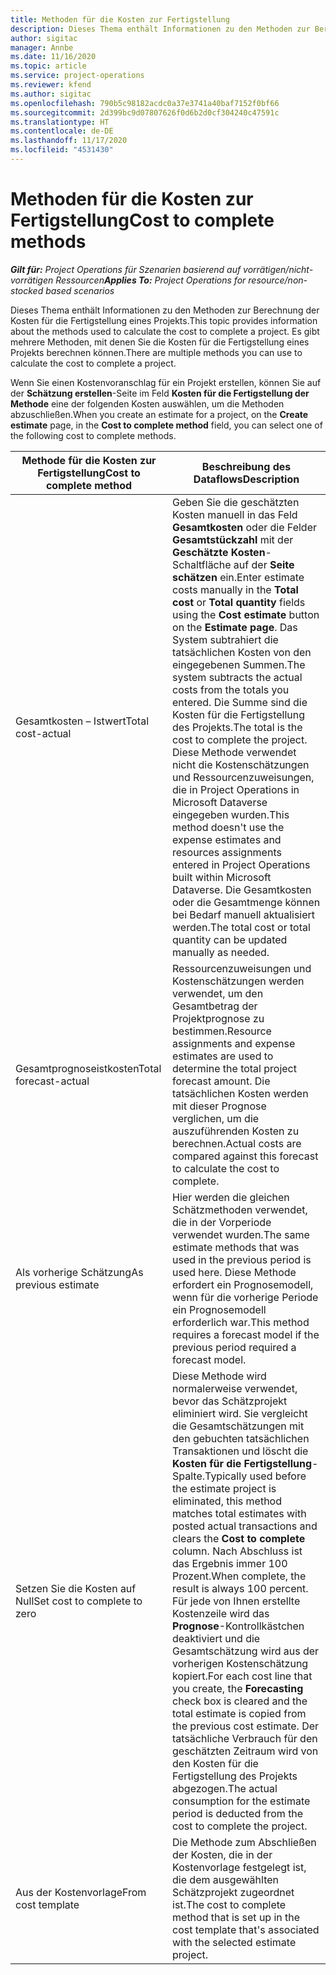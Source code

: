 ```yaml
---
title: Methoden für die Kosten zur Fertigstellung
description: Dieses Thema enthält Informationen zu den Methoden zur Berechnung der Kosten für die Fertigstellung eines Projekts.
author: sigitac
manager: Annbe
ms.date: 11/16/2020
ms.topic: article
ms.service: project-operations
ms.reviewer: kfend
ms.author: sigitac
ms.openlocfilehash: 790b5c98182acdc0a37e3741a40baf7152f0bf66
ms.sourcegitcommit: 2d399bc9d07807626f0d6b2d0cf304240c47591c
ms.translationtype: HT
ms.contentlocale: de-DE
ms.lasthandoff: 11/17/2020
ms.locfileid: "4531430"
---
```

# <a name="cost-to-complete-methods"></a><span data-ttu-id="0f0a7-103">Methoden für die Kosten zur Fertigstellung</span><span class="sxs-lookup"><span data-stu-id="0f0a7-103">Cost to complete methods</span></span>

<span data-ttu-id="0f0a7-104">_**Gilt für:** Project Operations für Szenarien basierend auf vorrätigen/nicht-vorrätigen Ressourcen_</span><span class="sxs-lookup"><span data-stu-id="0f0a7-104">_**Applies To:** Project Operations for resource/non-stocked based scenarios_</span></span>

<span data-ttu-id="0f0a7-105">Dieses Thema enthält Informationen zu den Methoden zur Berechnung der Kosten für die Fertigstellung eines Projekts.</span><span class="sxs-lookup"><span data-stu-id="0f0a7-105">This topic provides information about the methods used to calculate the cost to complete a project.</span></span> <span data-ttu-id="0f0a7-106">Es gibt mehrere Methoden, mit denen Sie die Kosten für die Fertigstellung eines Projekts berechnen können.</span><span class="sxs-lookup"><span data-stu-id="0f0a7-106">There are multiple methods you can use to calculate the cost to complete a project.</span></span> 

<span data-ttu-id="0f0a7-107">Wenn Sie einen Kostenvoranschlag für ein Projekt erstellen, können Sie auf der **Schätzung erstellen**-Seite im Feld **Kosten für die Fertigstellung der Methode** eine der folgenden Kosten auswählen, um die Methoden abzuschließen.</span><span class="sxs-lookup"><span data-stu-id="0f0a7-107">When you create an estimate for a project, on the **Create estimate** page, in the **Cost to complete method** field, you can select one of the following cost to complete methods.</span></span>

| <span data-ttu-id="0f0a7-108">Methode für die Kosten zur Fertigstellung</span><span class="sxs-lookup"><span data-stu-id="0f0a7-108">Cost to complete method</span></span>    | <span data-ttu-id="0f0a7-109">Beschreibung des Dataflows</span><span class="sxs-lookup"><span data-stu-id="0f0a7-109">Description</span></span>                                                                                                                                                                                                                                                                                                                                                                                                                                                                                        |
|------------------------------|----------------------------------------------------------------------------------------------------------------------------------------------------------------------------------------------------------------------------------------------------------------------------------------------------------------------------------------------------------------------------------------------------------------------------------------------------------------------------------------------------|
| <span data-ttu-id="0f0a7-110">Gesamtkosten – Istwert</span><span class="sxs-lookup"><span data-stu-id="0f0a7-110">Total cost-actual</span></span>            | <span data-ttu-id="0f0a7-111">Geben Sie die geschätzten Kosten manuell in das Feld **Gesamtkosten** oder die Felder **Gesamtstückzahl** mit der **Geschätzte Kosten**-Schaltfläche auf der **Seite schätzen** ein.</span><span class="sxs-lookup"><span data-stu-id="0f0a7-111">Enter estimate costs manually in the **Total cost** or **Total quantity** fields using the **Cost estimate** button on the **Estimate page**.</span></span> <span data-ttu-id="0f0a7-112">Das System subtrahiert die tatsächlichen Kosten von den eingegebenen Summen.</span><span class="sxs-lookup"><span data-stu-id="0f0a7-112">The system subtracts the actual costs from the totals you entered.</span></span> <span data-ttu-id="0f0a7-113">Die Summe sind die Kosten für die Fertigstellung des Projekts.</span><span class="sxs-lookup"><span data-stu-id="0f0a7-113">The total is the cost to complete the project.</span></span> <span data-ttu-id="0f0a7-114">Diese Methode verwendet nicht die Kostenschätzungen und Ressourcenzuweisungen, die in Project Operations in Microsoft Dataverse eingegeben wurden.</span><span class="sxs-lookup"><span data-stu-id="0f0a7-114">This method doesn't use the expense estimates and resources assignments entered in Project Operations built within Microsoft Dataverse.</span></span> <span data-ttu-id="0f0a7-115">Die Gesamtkosten oder die Gesamtmenge können bei Bedarf manuell aktualisiert werden.</span><span class="sxs-lookup"><span data-stu-id="0f0a7-115">The total cost or total quantity can be updated manually as needed.</span></span>  |
| <span data-ttu-id="0f0a7-116">Gesamtprognoseistkosten</span><span class="sxs-lookup"><span data-stu-id="0f0a7-116">Total forecast-actual</span></span>        | <span data-ttu-id="0f0a7-117">Ressourcenzuweisungen und Kostenschätzungen werden verwendet, um den Gesamtbetrag der Projektprognose zu bestimmen.</span><span class="sxs-lookup"><span data-stu-id="0f0a7-117">Resource assignments and expense estimates are used to determine the total project forecast amount.</span></span> <span data-ttu-id="0f0a7-118">Die tatsächlichen Kosten werden mit dieser Prognose verglichen, um die auszuführenden Kosten zu berechnen.</span><span class="sxs-lookup"><span data-stu-id="0f0a7-118">Actual costs are compared against this forecast to calculate the cost to complete.</span></span>                                                                                                                                                                                                                                                                          |
| <span data-ttu-id="0f0a7-119">Als vorherige Schätzung</span><span class="sxs-lookup"><span data-stu-id="0f0a7-119">As previous estimate</span></span>         | <span data-ttu-id="0f0a7-120">Hier werden die gleichen Schätzmethoden verwendet, die in der Vorperiode verwendet wurden.</span><span class="sxs-lookup"><span data-stu-id="0f0a7-120">The same estimate methods that was used in the previous period is used here.</span></span> <span data-ttu-id="0f0a7-121">Diese Methode erfordert ein Prognosemodell, wenn für die vorherige Periode ein Prognosemodell erforderlich war.</span><span class="sxs-lookup"><span data-stu-id="0f0a7-121">This method requires a forecast model if the previous period required a forecast model.</span></span>                                                                                                                                                                                                                                                                                                                           |
| <span data-ttu-id="0f0a7-122">Setzen Sie die Kosten auf Null</span><span class="sxs-lookup"><span data-stu-id="0f0a7-122">Set cost to complete to zero</span></span> | <span data-ttu-id="0f0a7-123">Diese Methode wird normalerweise verwendet, bevor das Schätzprojekt eliminiert wird. Sie vergleicht die Gesamtschätzungen mit den gebuchten tatsächlichen Transaktionen und löscht die **Kosten für die Fertigstellung**-Spalte.</span><span class="sxs-lookup"><span data-stu-id="0f0a7-123">Typically used before the estimate project is eliminated, this method matches total estimates with posted actual transactions and clears the **Cost to complete** column.</span></span> <span data-ttu-id="0f0a7-124">Nach Abschluss ist das Ergebnis immer 100 Prozent.</span><span class="sxs-lookup"><span data-stu-id="0f0a7-124">When complete, the result is always 100 percent.</span></span> <span data-ttu-id="0f0a7-125">Für jede von Ihnen erstellte Kostenzeile wird das **Prognose**-Kontrollkästchen deaktiviert und die Gesamtschätzung wird aus der vorherigen Kostenschätzung kopiert.</span><span class="sxs-lookup"><span data-stu-id="0f0a7-125">For each cost line that you create, the **Forecasting** check box is cleared and the total estimate is copied from the previous cost estimate.</span></span> <span data-ttu-id="0f0a7-126">Der tatsächliche Verbrauch für den geschätzten Zeitraum wird von den Kosten für die Fertigstellung des Projekts abgezogen.</span><span class="sxs-lookup"><span data-stu-id="0f0a7-126">The actual consumption for the estimate period is deducted from the cost to complete the project.</span></span>              |
| <span data-ttu-id="0f0a7-127">Aus der Kostenvorlage</span><span class="sxs-lookup"><span data-stu-id="0f0a7-127">From cost template</span></span>           | <span data-ttu-id="0f0a7-128">Die Methode zum Abschließen der Kosten, die in der Kostenvorlage festgelegt ist, die dem ausgewählten Schätzprojekt zugeordnet ist.</span><span class="sxs-lookup"><span data-stu-id="0f0a7-128">The cost to complete method that is set up in the cost template that's associated with the selected estimate project.</span></span>                                                                                                                                                                                                                                                                                                                                                                          |
